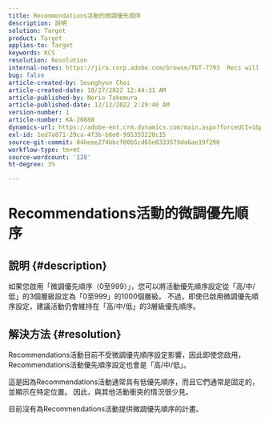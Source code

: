 ```yaml
---
title: Recommendations活動的微調優先順序
description: 說明
solution: Target
product: Target
applies-to: Target
keywords: KCS
resolution: Resolution
internal-notes: https://jira.corp.adobe.com/browse/TGT-7793  Recs will not have fine grained priorities. We will only have slider for it.
bug: false
article-created-by: Seunghyun Choi
article-created-date: 10/27/2022 12:44:31 AM
article-published-by: Norio Takemura
article-published-date: 12/12/2022 2:29:40 AM
version-number: 1
article-number: KA-20888
dynamics-url: https://adobe-ent.crm.dynamics.com/main.aspx?forceUCI=1&pagetype=entityrecord&etn=knowledgearticle&id=8994c97d-9055-ed11-bba2-6045bd006b4b
exl-id: 1ed7a871-29ca-4f3b-b6e0-995355220c15
source-git-commit: 04beee274bbcf00b5cd65e0333579da6ae19f290
workflow-type: tm+mt
source-wordcount: '128'
ht-degree: 3%

---
```


# Recommendations活動的微調優先順序

## 說明 {#description}

如果您啟用「微調優先順序（0至999）」，您可以將活動優先順序設定從「高/中/低」的3個層級設定為「0至999」的1000個層級。 不過，即使已啟用微調優先順序設定，建議活動仍會維持在「高/中/低」的3層級優先順序。

## 解決方法 {#resolution}


Recommendations活動目前不受微調優先順序設定影響，因此即使您啟用，Recommendations活動優先順序設定也會是「高/中/低」。

這是因為Recommendations活動通常具有低優先順序，而且它們通常是固定的，並顯示在特定位置。 因此，與其他活動衝突的情況很少見。

目前沒有為Recommendations活動提供微調優先順序的計畫。
